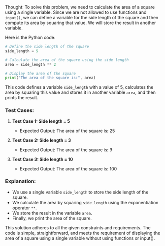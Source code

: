 Thought: To solve this problem, we need to calculate the area of a square using a single variable. Since we are not allowed to use functions and `input()`, we can define a variable for the side length of the square and then compute its area by squaring that value. We will store the result in another variable.

Here is the Python code:

```py
# Define the side length of the square
side_length = 5

# Calculate the area of the square using the side length
area = side_length ** 2

# Display the area of the square
print("The area of the square is:", area)
```

This code defines a variable `side_length` with a value of 5, calculates the area by squaring this value and stores it in another variable `area`, and then prints the result.

### Test Cases:

1. **Test Case 1: Side length = 5**
   - Expected Output: The area of the square is: 25

2. **Test Case 2: Side length = 3**
   - Expected Output: The area of the square is: 9

3. **Test Case 3: Side length = 10**
   - Expected Output: The area of the square is: 100

### Explanation:
- We use a single variable `side_length` to store the side length of the square.
- We calculate the area by squaring `side_length` using the exponentiation operator `**`.
- We store the result in the variable `area`.
- Finally, we print the area of the square.

This solution adheres to all the given constraints and requirements. The code is simple, straightforward, and meets the requirement of displaying the area of a square using a single variable without using functions or input().